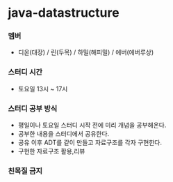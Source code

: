 # java-datastructure

### 멤버
- 디온(대장) / 린(두목) / 하밀(해피밀) / 에버(에버루상)

### 스터디 시간
- 토요일 13시 ~ 17시

### 스터디 공부 방식
- 평일이나 토요일 스터디 시작 전에 미리 개념을 공부해온다.
- 공부한 내용을 스터디에서 공유한다.
- 공유 이후 ADT를 같이 만들고 자료구조를 각자 구현한다.
- 구현한 자료구조 활용,리뷰

### 친목질 금지
